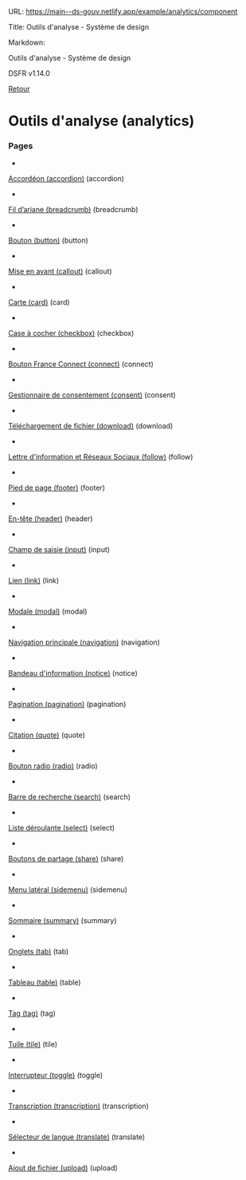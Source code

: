 URL:
https://main--ds-gouv.netlify.app/example/analytics/component

Title:
Outils d'analyse - Système de design

Markdown:


Outils d'analyse - Système de design


DSFR v1.14.0


[Retour](../)


# Outils d'analyse (analytics)


### Pages


-
[Accordéon (accordion)](accordion) (accordion)


-
[Fil d’ariane (breadcrumb)](breadcrumb) (breadcrumb)


-
[Bouton (button)](button) (button)


-
[Mise en avant (callout)](callout) (callout)


-
[Carte (card)](card) (card)


-
[Case à cocher (checkbox)](checkbox) (checkbox)


-
[Bouton France Connect (connect)](connect) (connect)


-
[Gestionnaire de consentement (consent)](consent) (consent)


-
[Téléchargement de fichier (download)](download) (download)


-
[Lettre d'information et Réseaux Sociaux (follow)](follow) (follow)


-
[Pied de page (footer)](footer) (footer)


-
[En-tête (header)](header) (header)


-
[Champ de saisie (input)](input) (input)


-
[Lien (link)](link) (link)


-
[Modale (modal)](modal) (modal)


-
[Navigation principale (navigation)](navigation) (navigation)


-
[Bandeau d'information (notice)](notice) (notice)


-
[Pagination (pagination)](pagination) (pagination)


-
[Citation (quote)](quote) (quote)


-
[Bouton radio (radio)](radio) (radio)


-
[Barre de recherche (search)](search) (search)


-
[Liste déroulante (select)](select) (select)


-
[Boutons de partage (share)](share) (share)


-
[Menu latéral (sidemenu)](sidemenu) (sidemenu)


-
[Sommaire (summary)](summary) (summary)


-
[Onglets (tab)](tab) (tab)


-
[Tableau (table)](table) (table)


-
[Tag (tag)](tag) (tag)


-
[Tuile (tile)](tile) (tile)


-
[Interrupteur (toggle)](toggle) (toggle)


-
[Transcription (transcription)](transcription) (transcription)


-
[Sélecteur de langue (translate)](translate) (translate)


-
[Ajout de fichier (upload)](upload) (upload)